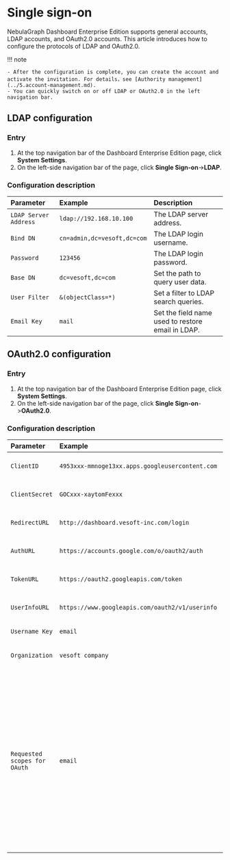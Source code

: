 # Single sign-on

NebulaGraph Dashboard Enterprise Edition supports general accounts, LDAP accounts, and OAuth2.0 accounts. This article introduces how to configure the protocols of LDAP and OAuth2.0.

!!! note

    - After the configuration is complete, you can create the account and activate the invitation. For details，see [Authority management](../5.account-management.md).
    - You can quickly switch on or off LDAP or OAuth2.0 in the left navigation bar.

## LDAP configuration

### Entry

1. At the top navigation bar of the Dashboard Enterprise Edition page, click **System Settings**.
2. On the left-side navigation bar of the page, click **Single Sign-on**->**LDAP**.

### Configuration description

|Parameter|Example|Description|
|:--|:--|:--|
|`LDAP Server Address` | `ldap://192.168.10.100` | The LDAP server address. |  
|`Bind DN` | `cn=admin,dc=vesoft,dc=com`| The LDAP login username.  |
|`Password` |`123456` | The LDAP login password. |
|`Base DN` | `dc=vesoft,dc=com`| Set the path to query user data. |
|`User Filter` | `&(objectClass=*)` | Set a filter to LDAP search queries. |
|`Email Key` | `mail`| Set the field name used to restore email in LDAP. |

## OAuth2.0 configuration

### Entry

1. At the top navigation bar of the Dashboard Enterprise Edition page, click **System Settings**.
2. On the left-side navigation bar of the page, click **Single Sign-on**->**OAuth2.0**.

### Configuration description

|Parameter|Example|Description|
|:--|:--|:--|
|`ClientID` | `4953xxx-mmnoge13xx.apps.googleusercontent.com`| The application's ClientId. |
|`ClientSecret` | `GOCxxx-xaytomFexxx` | The application's ClientSecret. |
|`RedirectURL` | `http://dashboard.vesoft-inc.com/login` |The URL that redirects to Dashboard.   |
|`AuthURL` | `https://accounts.google.com/o/oauth2/auth` | The URL used for authentication.  |
|`TokenURL` | `https://oauth2.googleapis.com/token`| The URL used to get the access_token. |
|`UserInfoURL` | `https://www.googleapis.com/oauth2/v1/userinfo`| The URL used to get the user information. |
|`Username Key` | `email`| The key of user name. |
|`Organization` |  `vesoft company`       |  The organization name.             |
|`Requested scopes for OAuth`| `email`| Scope of OAuth permissions. The scope of permissions needs to be a subset of the scope configured by the vendor's OAuth2.0 platform, otherwise, the request will fail. Make sure the `Username Key` is accessible within the requested scope. |
